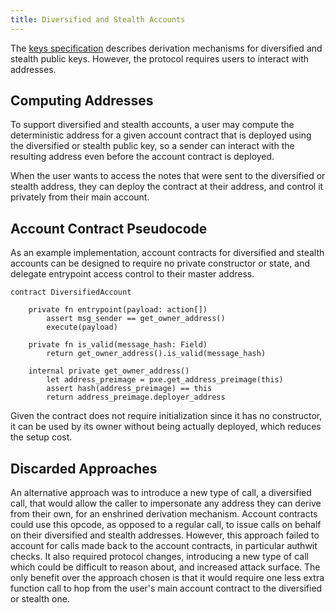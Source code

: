 ```yaml
---
title: Diversified and Stealth Accounts
---
```


The [keys specification](./specification.md) describes derivation mechanisms for diversified and stealth public keys. However, the protocol requires users to interact with addresses.

## Computing Addresses

To support diversified and stealth accounts, a user may compute the deterministic address for a given account contract that is deployed using the diversified or stealth public key, so a sender can interact with the resulting address even before the account contract is deployed.

When the user wants to access the notes that were sent to the diversified or stealth address, they can deploy the contract at their address, and control it privately from their main account.

## Account Contract Pseudocode

As an example implementation, account contracts for diversified and stealth accounts can be designed to require no private constructor or state, and delegate entrypoint access control to their master address.

```
contract DiversifiedAccount

    private fn entrypoint(payload: action[])
        assert msg_sender == get_owner_address()
        execute(payload)

    private fn is_valid(message_hash: Field)
        return get_owner_address().is_valid(message_hash)

    internal private get_owner_address()
        let address_preimage = pxe.get_address_preimage(this)
        assert hash(address_preimage) == this
        return address_preimage.deployer_address
```

Given the contract does not require initialization since it has no constructor, it can be used by its owner without being actually deployed, which reduces the setup cost.

## Discarded Approaches

An alternative approach was to introduce a new type of call, a diversified call, that would allow the caller to impersonate any address they can derive from their own, for an enshrined derivation mechanism. Account contracts could use this opcode, as opposed to a regular call, to issue calls on behalf on their diversified and stealth addresses. However, this approach failed to account for calls made back to the account contracts, in particular authwit checks. It also required protocol changes, introducing a new type of call which could be difficult to reason about, and increased attack surface. The only benefit over the approach chosen is that it would require one less extra function call to hop from the user's main account contract to the diversified or stealth one.
